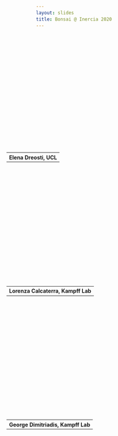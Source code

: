 ```yaml
---
layout: slides
title: Bonsai @ Inercia 2020
---
```


<section data-markdown data-separator="^\n---\n$" data-separator-vertical="^\n--\n$">
<script type="text/template">

![Bonsai](./assets/images/bonsai-lettering.svg)

### A visual language for scientific experimentation
<table style="width: 100%;">
  <tr>
    <td width="33%" align="center" valign="bottom">João Frazão</td>
    <td width="33%" align="center"><a href="http://bonsai-rx.org"><strong>bonsai-rx.org</strong></a></td>
    <td width="33%" align="center">Gonçalo Lopes</td>
  </tr>
</table>

<table style="width: 100%;">
  <tr>
    <th width="50%"><img alt="Champalimaud Foundation" src="./assets/images/cf.png" height="100"/></th>
    <th width="50%"><img alt="NeuroGEARS" src="./assets/images/neurogears.svg" align="right"/></th>
  </tr>
</table>

</script>
</section>

<!-- Raw HTML for embedded iframe backgrounds -->
<section data-background="#000000">
    <section data-markdown data-separator="^\n---\n$" data-separator-vertical="^\n--\n$">
    <script type="text/template">## Applications</script>
    </section>
    <section data-background-iframe="https://www.youtube.com/embed/4q9mFkZ3J_g?controls=0&amp;enablejsapi=1&amp;autoplay=1&amp;loop=1&amp;playlist=4q9mFkZ3J_g&amp;showinfo=0&amp;rel=0&amp;html5=1">
      <table style="height: 20%; margin-top: 65%; margin-left: -78px;">
        <tr><th>Elena Dreosti, UCL</th></tr>
      </table>
    </section>
    <section data-background-iframe="https://www.youtube.com/embed/qXqAXgXJPmo?controls=0&amp;enablejsapi=1&amp;autoplay=1&amp;showinfo=0&amp;rel=0&amp;html5=1">
      <table style="height: 20%; margin-top: 65%; margin-left: -78px;">
        <tr><th>Lorenza Calcaterra, Kampff Lab</th></tr>
      </table>
    </section>
    <section data-background-iframe="https://www.youtube.com/embed/mJDV07ptQFk?start=40&amp;controls=0&amp;enablejsapi=1&amp;autoplay=1&amp;showinfo=0&amp;rel=0&amp;html5=1">
      <table style="height: 20%; margin-top: 65%; margin-left: -78px;">
        <tr><th>George Dimitriadis, Kampff Lab</th></tr>
      </table>
    </section>
</section>

<section data-markdown data-separator="^\n---\n$" data-separator-vertical="^\n--\n$">
<script type="text/template">

![Devices in systems neuroscience](./assets/images/devices.jpg)

---

![Bonsai workflow editor](./assets/images/editor.jpg)

---

<!-- .element: data-transition="default none" -->
#### A metaphor for observable sequences

<img alt="Nasa twitter account" src="./assets/images/nasatwitter.jpg" width="400"/>

--

<!-- .element: data-transition="none" -->
#### A metaphor for observable sequences

<img alt="Webcam twitter account" src="./assets/images/webcamtwitter.jpg" width="400"/>

---

<!-- .element: data-transition="default none" -->
![Workflow](./assets/images/cameracapture.svg)
<!-- .element: style="display: inline-block; vertical-align: middle;" -->
![Marble diagram](./assets/images/framepicker-marblecanvas.svg)
<!-- .element: style="display: inline-block; vertical-align: middle;" -->

--

<!-- .element: data-transition="default none" -->
![Workflow](./assets/images/graycam.svg)
<!-- .element: style="display: inline-block; vertical-align: middle;" -->
![Marble diagram](./assets/images/graycam-marble.svg)
<!-- .element: class="fragment" style="display: inline-block; vertical-align: middle;" -->

--

<!-- .element: data-transition="default none" -->
![Workflow](./assets/images/framepicker-key.svg)
<!-- .element: style="display: inline-block; vertical-align: middle;" -->
![Marble diagram](./assets/images/framepicker-marblecanvas.svg)
<!-- .element: style="display: inline-block; vertical-align: middle;" -->

--

<!-- .element: data-transition="default none" -->
![Workflow](./assets/images/framepicker-capture.svg)
<!-- .element: style="display: inline-block; vertical-align: middle;" -->
![Marble diagram](./assets/images/filecapture.svg)
<!-- .element: style="display: inline-block; vertical-align: middle;" -->

--

<!-- .element: data-transition="none" -->
![Workflow](./assets/images/framepicker-grayscale.svg)
<!-- .element: style="display: inline-block; vertical-align: middle;" -->
![Marble diagram](./assets/images/grayscalefile.svg)
<!-- .element: style="display: inline-block; vertical-align: middle;" -->

--

<!-- .element: data-transition="none" -->
![Workflow](./assets/images/framepicker-grayscale.svg)
<!-- .element: style="display: inline-block; vertical-align: middle;" -->
![Marble diagram](./assets/images/grayscaletransform.svg)
<!-- .element: style="display: inline-block; vertical-align: middle;" -->

--

<!-- .element: data-transition="none" -->
![Workflow](./assets/images/framepicker-sample.svg)
<!-- .element: style="display: inline-block; vertical-align: middle;" -->
![Marble diagram](./assets/images/sample.svg)
<!-- .element: style="display: inline-block; vertical-align: middle;" -->

--

<!-- .element: data-transition="none" -->
![Workflow](./assets/images/framepicker-saveimage.svg)
<!-- .element: style="display: inline-block; vertical-align: middle;" -->
![Marble diagram](./assets/images/saveimage.svg)
<!-- .element: style="display: inline-block; vertical-align: middle;" -->

--

<!-- .element: data-transition="none" -->
![Workflow](./assets/images/framepicker-saveimage.svg)
<!-- .element: style="display: inline-block; vertical-align: middle;" -->
![Marble diagram](./assets/images/saveimagesink.svg)
<!-- .element: style="display: inline-block; vertical-align: middle;" -->

--

<!-- .element: data-transition="none" -->
![Workflow](./assets/images/framepicker-key.svg)
<!-- .element: style="display: inline-block; vertical-align: middle;" -->
![Marble diagram](./assets/images/framepicker-marblecanvas.svg)
<!-- .element: style="display: inline-block; vertical-align: middle;" -->

--

<!-- .element: data-transition="none" -->
![Workflow](./assets/images/framepicker.svg)
<!-- .element: style="display: inline-block; vertical-align: middle;" -->
![Marble diagram](./assets/images/conditionkey.svg)
<!-- .element: class="fragment" style="display: inline-block; vertical-align: middle;" -->

---

##### Operator Categories

![Operator categories](./assets/images/categories.svg)
<!-- .element: style="padding: 30px; display: inline-block; vertical-align: middle;" -->

</script>
</section>